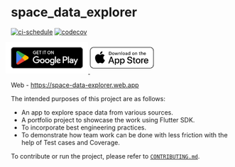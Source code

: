 # space_data_explorer

[![ci-schedule][ci-badge]][ci-link]
[![codecov][codecov-badge]][codecov-link]

<a href='https://play.google.com/store/apps/details?id=dev.hrishikesh_kadam.flutter.space_data_explorer'>
  <img alt='Get it on Google Play' src='assets/google/play-store-badge.png' height='72' style='margin: 0px 0px 0px -12px;'/>
</a>
<a href='https://apps.apple.com/us/app/space-data-explorer/id6471949704'>
  <picture>
    <source media='(prefers-color-scheme: dark)' srcset='assets/apple/app-store-black-badge.svg'/>
    <img alt='Download on the App Store' src='assets/apple/app-store-white-badge.svg' height='48' style='margin: 0px 0px 12px 0px;'/>
  </picture>
</a>  

Web - https://space-data-explorer.web.app  

The intended purposes of this project are as follows:
- An app to explore space data from various sources.
- A portfolio project to showcase the work using Flutter SDK.
- To incorporate best engineering practices.
- To demonstrate how team work can be done with less friction with the help of Test cases and Coverage.

To contribute or run the project, please refer to [`CONTRIBUTING.md`].


[ci-badge]: https://github.com/hrishikesh-kadam/space_data_explorer/actions/workflows/ci-schedule.yml/badge.svg
[ci-link]: https://github.com/hrishikesh-kadam/space_data_explorer/actions/workflows/ci-schedule.yml
[codecov-badge]: https://codecov.io/gh/hrishikesh-kadam/space_data_explorer/branch/dev/graph/badge.svg
[codecov-link]: https://codecov.io/gh/hrishikesh-kadam/space_data_explorer
[`CONTRIBUTING.md`]: CONTRIBUTING.md
